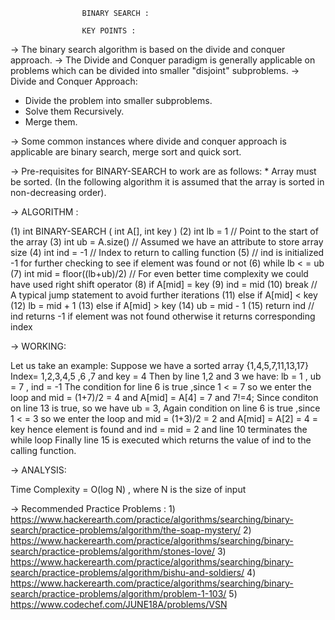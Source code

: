 					BINARY SEARCH :

					KEY POINTS :

-> The binary search algorithm is based on the divide and conquer approach.
-> The Divide and Conquer paradigm is generally applicable on problems which
   can be divided into smaller "disjoint" subproblems.
-> Divide and Conquer Approach:

   * Divide the problem into smaller subproblems.
   * Solve them Recursively.
   * Merge them.

-> Some common instances where divide and conquer approach is applicable are
   binary search, merge sort and quick sort.

-> Pre-requisites for  BINARY-SEARCH to work are as follows:
	* Array must be sorted. (In the following algorithm it is assumed that the
	  array is sorted in non-decreasing order).

->  ALGORITHM :

  (1) int BINARY-SEARCH ( int A[], int key )
  (2) 		int lb = 1              // Point to the start of the array
  (3) 		int ub = A.size()       // Assumed we have an attribute to store array size
  (4) 		int ind = -1            // Index to return to calling function
  (5) 								// ind is initialized -1 for further checking to see if element was found or not
  (6) 		while lb < = ub
  (7)			int mid = floor((lb+ub)/2)    // For even better time complexity we could have used right shift operator
  (8) 			if A[mid] = key
  (9) 				ind = mid
  (10) 				break                    // A typical jump statement to avoid further iterations
  (11)			else if A[mid] < key
  (12)				lb = mid + 1
  (13)			else if A[mid] > key
  (14)				ub = mid - 1
  (15)		return ind 				// ind returns -1 if element was not found otherwise it returns corresponding index


->  WORKING:

   Let us take an example:
   Suppose we have a sorted array {1,4,5,7,11,13,17}
   							Index= 1,2,3,4,5 ,6 ,7
   and key = 4
   Then by line 1,2 and 3 we have:
   						lb = 1 ,
   						ub = 7 ,
   						ind = -1
   The condition for line 6 is true ,since 1 < = 7
   			so we enter the loop
   			and mid = (1+7)/2 = 4
   			and A[mid] = A[4] = 7 and 7!=4;
   			Since conditon on line 13 is true,
   			so we have ub = 3,
   Again condition on line 6 is true ,since 1 < = 3
   			so we enter the loop
   			and mid = (1+3)/2 = 2
   			and A[mid] = A[2] = 4 = key
   			hence element is found
   			and ind = mid = 2
   			and line 10 terminates the while loop
   Finally line 15 is executed which returns the value of ind to the calling function.

->  ANALYSIS:
	
   Time Complexity = O(log N) , where N is the size of input

-> Recommended Practice Problems : 
  	1) https://www.hackerearth.com/practice/algorithms/searching/binary-search/practice-problems/algorithm/the-soap-mystery/
  	2) https://www.hackerearth.com/practice/algorithms/searching/binary-search/practice-problems/algorithm/stones-love/
  	3) https://www.hackerearth.com/practice/algorithms/searching/binary-search/practice-problems/algorithm/bishu-and-soldiers/
  	4) https://www.hackerearth.com/practice/algorithms/searching/binary-search/practice-problems/algorithm/problem-1-103/
  	5) https://www.codechef.com/JUNE18A/problems/VSN
